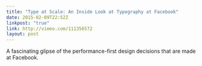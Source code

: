```yaml
---
title: "Type at Scale: An Inside Look at Typography at Facebook"
date: 2015-02-09T22:52Z
linkpost: "true"
link: http://vimeo.com/111356572
layout: post
---
```


A fascinating glipse of the performance-first design decisions that are made at Facebook.